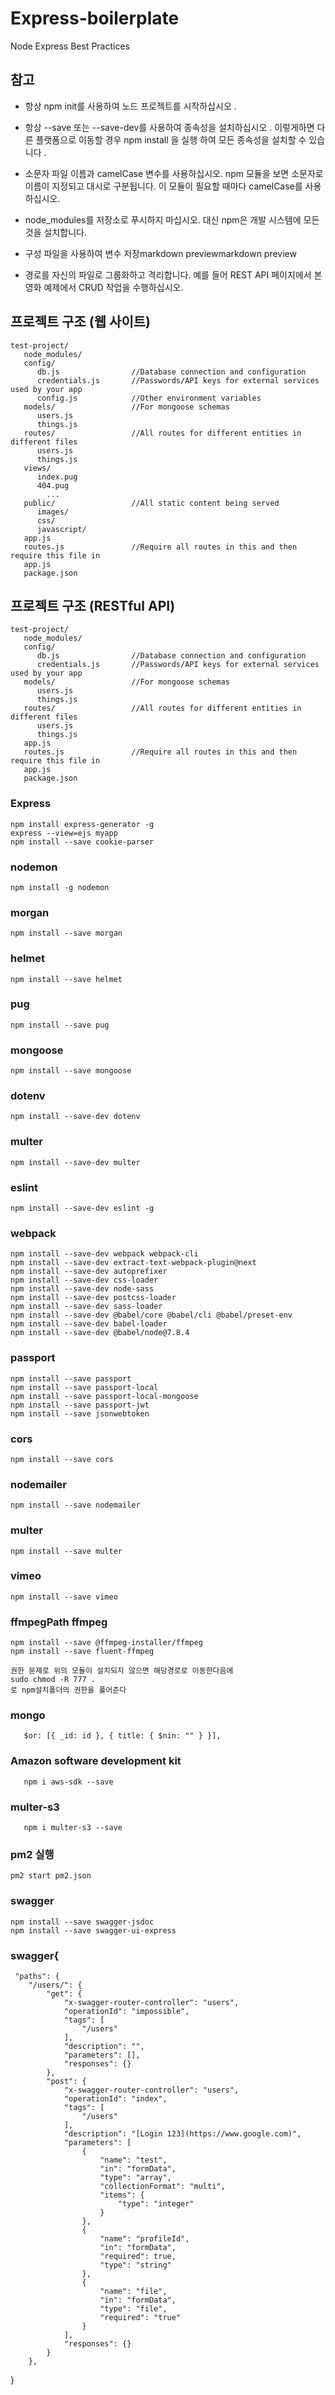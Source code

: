 # Express-boilerplate

Node Express Best Practices

## 참고

- 항상 npm init를 사용하여 노드 프로젝트를 시작하십시오 .

- 항상 --save 또는 --save-dev를 사용하여 종속성을 설치하십시오 . 이렇게하면 다른 플랫폼으로 이동할 경우 npm install 을 실행 하여 모든 종속성을 설치할 수 있습니다 .

- 소문자 파일 이름과 camelCase 변수를 사용하십시오. npm 모듈을 보면 소문자로 이름이 지정되고 대시로 구분됩니다. 이 모듈이 필요할 때마다 camelCase를 사용하십시오.

- node_modules를 저장소로 푸시하지 마십시오. 대신 npm은 개발 시스템에 모든 것을 설치합니다.

- 구성 파일을 사용하여 변수 저장markdown previewmarkdown preview
- 경로를 자신의 파일로 그룹화하고 격리합니다. 예를 들어 REST API 페이지에서 본 영화 예제에서 CRUD 작업을 수행하십시오.

## 프로젝트 구조 (웹 사이트)

```
test-project/
   node_modules/
   config/
      db.js                //Database connection and configuration
      credentials.js       //Passwords/API keys for external services used by your app
      config.js            //Other environment variables
   models/                 //For mongoose schemas
      users.js
      things.js
   routes/                 //All routes for different entities in different files
      users.js
      things.js
   views/
      index.pug
      404.pug
        ...
   public/                 //All static content being served
      images/
      css/
      javascript/
   app.js
   routes.js               //Require all routes in this and then require this file in
   app.js
   package.json
```

## 프로젝트 구조 (RESTful API)

```
test-project/
   node_modules/
   config/
      db.js                //Database connection and configuration
      credentials.js       //Passwords/API keys for external services used by your app
   models/                 //For mongoose schemas
      users.js
      things.js
   routes/                 //All routes for different entities in different files
      users.js
      things.js
   app.js
   routes.js               //Require all routes in this and then require this file in
   app.js
   package.json
```

### Express

```
npm install express-generator -g
express --view=ejs myapp
npm install --save cookie-parser
```

### nodemon

```
npm install -g nodemon
```

### morgan

```
npm install --save morgan
```

### helmet

```
npm install --save helmet
```

### pug

```
npm install --save pug
```

### mongoose

```
npm install --save mongoose
```

### dotenv

```
npm install --save-dev dotenv
```

### multer

```
npm install --save-dev multer
```

### eslint

```
npm install --save-dev eslint -g
```

### webpack

```
npm install --save-dev webpack webpack-cli
npm install --save-dev extract-text-webpack-plugin@next
npm install --save-dev autoprefixer
npm install --save-dev css-loader
npm install --save-dev node-sass
npm install --save-dev postcss-loader
npm install --save-dev sass-loader
npm install --save-dev @babel/core @babel/cli @babel/preset-env
npm install --save-dev babel-loader
npm install --save-dev @babel/node@7.8.4
```

### passport

```
npm install --save passport
npm install --save passport-local
npm install --save passport-local-mongoose
npm install --save passport-jwt
npm install --save jsonwebtoken
```

### cors

```
npm install --save cors
```

### nodemailer

```
npm install --save nodemailer
```

### multer

```
npm install --save multer
```

### vimeo

```
npm install --save vimeo
```

### ffmpegPath ffmpeg 

```
npm install --save @ffmpeg-installer/ffmpeg
npm install --save fluent-ffmpeg

권한 문제로 위의 모듈이 설치되지 않으면 해당경로로 이동한다음에
sudo chmod -R 777 .
로 npm설치폴더의 권한을 풀어준다
```


### mongo
```
   $or: [{ _id: id }, { title: { $nin: "" } }],
```

### Amazon software development kit
```
   npm i aws-sdk --save
```

### multer-s3
```
   npm i multer-s3 --save
```

### pm2 실행
```
pm2 start pm2.json
```

### swagger 
```
npm install --save swagger-jsdoc
npm install --save swagger-ui-express
```

### swagger{
     "paths": {
        "/users/": {
            "get": {
                "x-swagger-router-controller": "users",
                "operationId": "impossible",
                "tags": [
                    "/users"
                ],
                "description": "",
                "parameters": [],
                "responses": {}
            },
            "post": {
                "x-swagger-router-controller": "users",
                "operationId": "index",
                "tags": [
                    "/users"
                ],
                "description": "[Login 123](https://www.google.com)",
                "parameters": [
                    {
                        "name": "test",
                        "in": "formData",
                        "type": "array",
                        "collectionFormat": "multi",
                        "items": {
                            "type": "integer"
                        }
                    },
                    {
                        "name": "profileId",
                        "in": "formData",
                        "required": true,
                        "type": "string"
                    },
                    {
                        "name": "file",
                        "in": "formData",
                        "type": "file",
                        "required": "true"
                    }
                ],
                "responses": {}
            }
        },
}